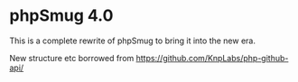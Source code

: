 phpSmug 4.0
===========

This is a complete rewrite of phpSmug to bring it into the new era.

New structure etc borrowed from https://github.com/KnpLabs/php-github-api/
